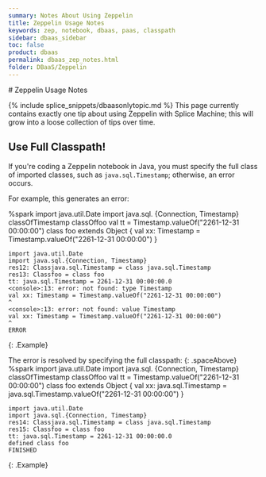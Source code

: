 ```yaml
---
summary: Notes About Using Zeppelin
title: Zeppelin Usage Notes
keywords: zep, notebook, dbaas, paas, classpath
sidebar: dbaas_sidebar
toc: false
product: dbaas
permalink: dbaas_zep_notes.html
folder: DBaaS/Zeppelin
---
```

<section>
<div class="TopicContent" data-swiftype-index="true" markdown="1">
# Zeppelin Usage Notes

{% include splice_snippets/dbaasonlytopic.md %}
This page currently contains exactly one tip about using Zeppelin with
Splice Machine; this will grow into a loose collection of tips over
time.

## Use Full Classpath!

If you're coding a Zeppelin notebook in Java, you must specify the full
class of imported classes, such as `java.sql.Timestamp`; otherwise, an
error occurs.

For example, this generates an error:

<div class="preWrap" markdown="1">
    %spark
    import java.util.Date
    import java.sql.
    {Connection, Timestamp}
    classOfTimestamp
    classOffoo
    val tt = Timestamp.valueOf("2261-12-31 00:00:00")
    class foo extends Object { val xx: Timestamp = Timestamp.valueOf("2261-12-31 00:00:00") }
    
    import java.util.Date
    import java.sql.{Connection, Timestamp}
    res12: Classjava.sql.Timestamp = class java.sql.Timestamp
    res13: Classfoo = class foo
    tt: java.sql.Timestamp = 2261-12-31 00:00:00.0
    <console>:13: error: not found: type Timestamp
    val xx: Timestamp = Timestamp.valueOf("2261-12-31 00:00:00")
    ^
    <console>:13: error: not found: value Timestamp
    val xx: Timestamp = Timestamp.valueOf("2261-12-31 00:00:00")
    ^
    ERROR 
{: .Example}

</div>
The error is resolved by specifying the full classpath:
{: .spaceAbove}

<div class="preWrap" markdown="1">
    %spark
    import java.util.Date
    import java.sql.
    {Connection, Timestamp}
    classOfTimestamp
    classOffoo
    val tt = Timestamp.valueOf("2261-12-31 00:00:00")
    class foo extends Object { val xx: java.sql.Timestamp = java.sql.Timestamp.valueOf("2261-12-31 00:00:00") }
    
    import java.util.Date
    import java.sql.{Connection, Timestamp}
    res14: Classjava.sql.Timestamp = class java.sql.Timestamp
    res15: Classfoo = class foo
    tt: java.sql.Timestamp = 2261-12-31 00:00:00.0
    defined class foo
    FINISHED 
{: .Example}

</div>
</div>
</section>

